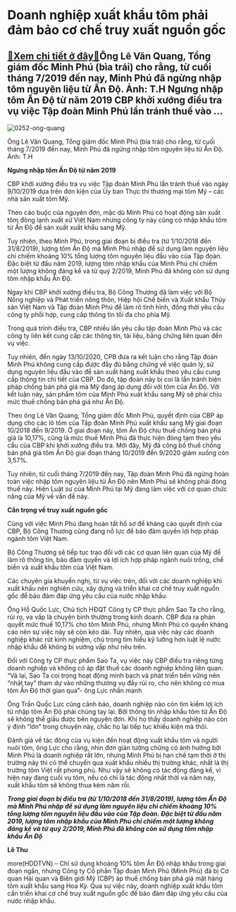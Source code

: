 Doanh nghiệp xuất khẩu tôm phải đảm bảo cơ chế truy xuất nguồn gốc
==================================================================

[:gift:Xem chi tiết ở đây:gift:](https://hddtvn.com/doanh-nghiep-xuat-khau-tom-phai-dam-bao-co-che-truy-xuat-nguon-goc/)Ông Lê Văn Quang, Tổng giám đốc Minh Phú (bìa trái) cho rằng, từ cuối tháng 7/2019 đến nay, Minh Phú đã ngừng nhập tôm nguyên liệu từ Ấn Độ. Ảnh: T.H Ngưng nhập tôm Ấn Độ từ năm 2019 CBP khởi xướng điều tra vụ việc Tập đoàn Minh Phú lẩn tránh thuế vào …
-------------------------------------------------------------------------------------------------------------------------------------------------------------------------------------------------------------------------------------------------------------





![0252-ong-quang](https://hddtvn.com/wp-content/uploads/2021/01/0252_ong_quang.jpg "Doanh nghiệp xuất khẩu tôm phải đảm bảo cơ chế truy xuất nguồn gốc")


Ông Lê Văn Quang, Tổng giám đốc Minh Phú (bìa trái) cho rằng, từ cuối tháng 7/2019 đến nay, Minh Phú đã ngừng nhập tôm nguyên liệu từ Ấn Độ. Ảnh: T.H



**Ngưng nhập tôm Ấn Độ từ năm 2019**


CBP khởi xướng điều tra vụ việc Tập đoàn Minh Phú lẩn tránh thuế vào ngày 9/10/2019 dựa trên đơn kiện của Ủy ban Thực thi thương mại tôm Mỹ – các nhà sản xuất tôm Mỹ.


Theo cáo buộc của nguyên đơn, mặc dù Minh Phú có hoạt động sản xuất tôm đông lạnh xuất xứ Việt Nam nhưng công ty này cũng có nhập khẩu tôm từ Ấn Độ để sản xuất xuất khẩu sang Mỹ.


Tuy nhiên, theo Minh Phú, trong giai đoạn bị điều tra (từ 1/10/2018 đến 31/8/2019), lượng tôm Ấn Độ mà Minh Phú nhập để sử dụng làm nguyên liệu chỉ chiếm khoảng 10% tổng lượng tôm nguyên liệu đầu vào của Tập đoàn. Đặc biệt từ đầu năm 2019, lượng tôm nhập khẩu của Minh Phú chỉ chiếm một lượng không đáng kể và từ quý 2/2019, Minh Phú đã không còn sử dụng tôm nhập khẩu Ấn Độ.


Ngay khi CBP khởi xướng điều tra, Bộ Công Thương đã làm việc với Bộ Nông nghiệp và Phát triển nông thôn, Hiệp hội Chế biến và Xuất khẩu Thủy sản Việt Nam và Tập đoàn Minh Phú để làm rõ tình hình, đồng thời yêu cầu công ty phối hợp, cung cấp thông tin tối đa cho phía Mỹ.


Trong quá trình điều tra, CBP nhiều lần yêu cầu tập đoàn Minh Phú và các công ty liên kết cung cấp các thông tin, tài liệu, bằng chứng liên quan đến vụ việc.


Tuy nhiên, đến ngày 13/10/2020, CPB đưa ra kết luận cho rằng Tập đoàn Minh Phú không cung cấp được đầy đủ bằng chứng về việc quản lý, sử dụng nguyên liệu đầu vào để sản xuất hàng xuất khẩu theo yêu cầu cung cấp thông tin chi tiết của CBP. Do đó, tập đoàn này bị coi là lẩn tránh biện pháp chống bán phá giá mà Mỹ đang áp dụng đối với tôm của Ấn Độ. Với kết luận này, sản phẩm tôm của Minh Phú xuất khẩu sang Mỹ sẽ phải chịu mức thuế chống bán phá giá như Ấn Độ.


Theo ông Lê Văn Quang, Tổng giám đốc Minh Phú, quyết định của CBP áp dụng cho các lô tôm của Tập đoàn Minh Phú xuất khẩu sang Mỹ giai đoạn 10/2018 đến 9/2019. Ở giai đoạn này, tôm Ấn Độ chịu thuế chống bán phá giá là 10,17%, cũng là mức thuế Minh Phú đã thực hiện đóng tạm theo yêu cầu của CBP khi khởi xướng điều tra. Mới đây, Mỹ đã công bố thuế chống bán phá giá tôm Ấn Độ giai đoạn tháng 10/2019 đến 9/2020 giảm xuống còn 3,57%.


Tuy nhiên, từ cuối tháng 7/2019 đến nay, Tập đoàn Minh Phú đã ngừng hoàn toàn việc nhập tôm nguyên liệu từ Ấn Độ nên Minh Phú sẽ không phải đóng thuế này. Hiện Luật sư của Minh Phú tại Mỹ đang làm việc với cơ quan chức năng của Mỹ về vấn đề này.


**Cẩn trọng về truy xuất nguồn gốc**


Cùng với việc Minh Phú đang hoàn tất hồ sơ để kháng cáo quyết định của CBP, Bộ Công Thương cũng đang nỗ lực để bảo đảm quyền lợi hợp pháp ngành tôm Việt Nam.


Bộ Công Thương sẽ tiếp tục trao đổi với các cơ quan liên quan của Mỹ để làm rõ thông tin, bảo đảm quyền và lợi ích hợp pháp ngành nuôi trồng, chế biến và xuất khẩu tôm của Việt Nam.


Các chuyên gia khuyến nghị, từ vụ việc trên, đối với các doanh nghiệp khi xuất khẩu nên nghiên cứu, xây dựng và triển khai cơ chế truy xuất nguồn gốc để bảo đảm đáp ứng yêu cầu của nước nhập khẩu.


Ông Hồ Quốc Lực, Chủ tịch HĐQT Công ty CP thực phẩm Sao Ta cho rằng, rủi ro, va vấp là chuyện bình thường trong kinh doanh. CBP đưa ra phán quyết mức thuế 10,17% cho tôm Minh Phú, nhưng Minh Phú có quyền kháng cáo nên sự việc này sẽ còn kéo dài. Tuy nhiên, qua việc này các doanh nghiệp khác rút kinh nghiệm, chú trọng tìm hiểu kỹ lưỡng hơn luật lệ nước nhập khẩu để không bị vướng vấp như nêu trên.


Đối với Công ty CP thực phẩm Sao Ta, vụ việc này CBP điều tra riêng từng doanh nghiệp và không có áp đặt thuế các doanh nghiệp không liên quan. “Vả lại, Sao Ta coi trọng hoạt động minh bạch và phát triển bền vững nên “nhát tay” tham dự vào những thương vụ đầy rủi ro, cho nên không có mua tôm Ấn Độ thời gian qua”- ông Lực nhấn mạnh


Ông Trần Quốc Lực cũng cảnh báo, doanh nghiệp nào còn tìm kiếm lợi ích từ nhập tôm Ấn Độ phải chùng tay lại. Bởi thông tin nhập khẩu tôm từ Ấn Độ sẽ không thể giấu được bên nguyên đơn. Khi họ thấy doanh nghiệp nào còn ý định “lớn” trong chuyện này, chắc họ lại tiếp tục khiếu kiện mà thôi.


Đánh giá về tác đông của vụ kiện đến hoạt động xuất khẩu tôm và người nuôi tôm, ông Lực cho rằng, nhìn đơn giản tưởng chừng có ảnh hưởng bởi Minh Phú là doanh nghiệp rất lớn, nhưng Minh Phú bị hạn chế tạm thời ở thị trường này thì có thể chuyển qua xuất khẩu nhiều thị trường khác, nhất là thị trường tôm Việt rất phong phú. Như vậy sẽ không có tác động đáng kể, vì hiện nay đang cuối vụ tôm, nếu có chỉ là tác động nhất thời và năm nay, xuất khẩu tôm sẽ không thua kém năm rồi.





***Trong giai đoạn bị điều tra (từ 1/10/2018 đến 31/8/2019), lượng tôm Ấn Độ mà Minh Phú nhập để sử dụng làm nguyên liệu chỉ chiếm khoảng 10% tổng lượng tôm nguyên liệu đầu vào của Tập đoàn. Đặc biệt từ đầu năm 2019, lượng tôm nhập khẩu của Minh Phú chỉ chiếm một lượng không đáng kể và từ quý 2/2019, Minh Phú đã không còn sử dụng tôm nhập khẩu Ấn Độ***




**Lê Thu**



more(HDDTVN) – Chỉ sử dụng khoảng 10% tôm Ấn Độ nhập khẩu trong giai đoạn ngắn, nhưng Công ty Cổ phần Tập đoàn Minh Phú (Minh Phú) đã bị Cơ quan Hải quan và Biên giới Mỹ (CBP) áp thuế chống bán phá giá mặt hàng tôm xuất khẩu sang Hoa Kỳ. Qua sự việc này, doanh nghiệp xuất khẩu tôm cần triển khai cơ chế truy xuất nguồn gốc để bảo đảm đáp ứng yêu cầu của nước nhập khẩu.

